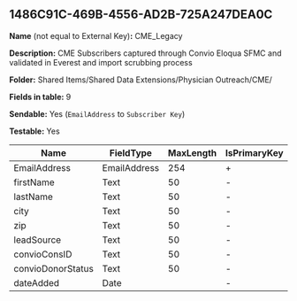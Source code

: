 ## 1486C91C-469B-4556-AD2B-725A247DEA0C

**Name** (not equal to External Key)**:** CME_Legacy

**Description:** CME Subscribers captured through Convio Eloqua SFMC and validated in Everest and import scrubbing process

**Folder:** Shared Items/Shared Data Extensions/Physician Outreach/CME/

**Fields in table:** 9

**Sendable:** Yes (`EmailAddress` to `Subscriber Key`)

**Testable:** Yes

| Name | FieldType | MaxLength | IsPrimaryKey | IsNullable | DefaultValue |
| --- | --- | --- | --- | --- | --- |
| EmailAddress | EmailAddress | 254 | + | - |  |
| firstName | Text | 50 | - | + |  |
| lastName | Text | 50 | - | + |  |
| city | Text | 50 | - | + |  |
| zip | Text | 50 | - | + |  |
| leadSource | Text | 50 | - | + |  |
| convioConsID | Text | 50 | - | + |  |
| convioDonorStatus | Text | 50 | - | + |  |
| dateAdded | Date |  | - | + |  |
